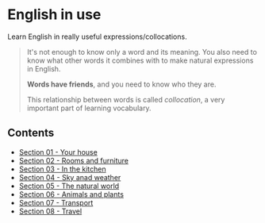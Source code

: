 # English in use

Learn English in really useful expressions/collocations.

> It's not enough to know only a word and its meaning. You also need to know what other words it combines with to make natural expressions in English.
>
> **Words have friends**, and you need to know who they are.
>
> This relationship between words is called *collocation*, a very important part of learning vocabulary.

## Contents

- [Section 01 - Your house](./Section-01/index.md)
- [Section 02 - Rooms and furniture](./Section-02/index.md)
- [Section 03 - In the kitchen](./Section-03/index.md)
- [Section 04 - Sky anad weather](./Section-04/index.md)
- [Section 05 - The natural world](./Section-05/index.md)
- [Section 06 - Animals and plants](./Section-06/index.md)
- [Section 07 - Transport](./Section-07/index.md)
- [Section 08 - Travel](./Section-08/index.md)
